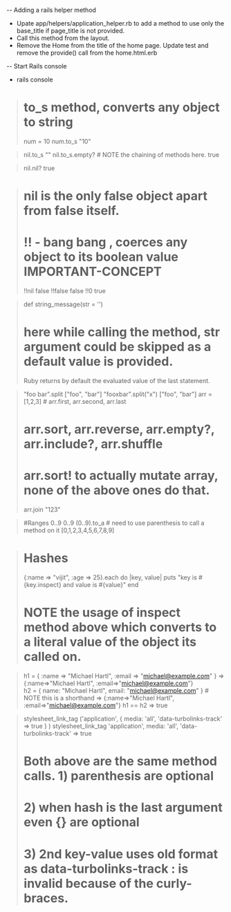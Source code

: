 

-- Adding a rails helper method
- Upate app/helpers/application_helper.rb to add a method to use only the base_title if page_title is not provided.
- Call this method from the layout. 
- Remove the Home from the title of the home page. Update test and remove the provide() call from the home.html.erb

-- Start Rails console
- rails console
>  # to_s method, converts any object to string
> num = 10
> num.to_s
> "10"

> nil.to_s
> ""
> nil.to_s.empty? # NOTE the chaining of methods here. 
> true

> nil.nil?
> true

> # nil is the only false object apart from false itself.
> # !! - bang bang , coerces any object to its boolean value IMPORTANT-CONCEPT 
> !!nil
> false
> !!false
> false
> !!0
> true

> def string_message(str = '')
> # here while calling the method, str argument could be skipped as a default value is provided. 
> Ruby returns by default the evaluated value of the last statement. 

> "foo bar".split
> ["foo", "bar"]
> "fooxbar".split("x")
>["foo", "bar"]
> arr = [1,2,3] # arr.first, arr.second, arr.last
> # arr.sort, arr.reverse, arr.empty?, arr.include?, arr.shuffle
> # arr.sort! to actually mutate array, none of the above ones do that. 
> arr.join
> "123"

> #Ranges
> 0..9
> 0..9
> (0..9).to_a # need to use parenthesis to call a method on it
> [0,1,2,3,4,5,6,7,8,9]

> # Hashes 
> {:name => "vijit", :age => 25}.each do |key, value|
>   puts "key is #{key.inspect} and value is #{value}"
> end
> # NOTE the usage of inspect method above which converts to a literal value of the object its called on. 

> h1 = { :name => "Michael Hartl", :email => "michael@example.com" }
=> {:name=>"Michael Hartl", :email=>"michael@example.com"}    
> h2 = { name: "Michael Hartl", email: "michael@example.com" }  # NOTE this is a shorthand 
=> {:name=>"Michael Hartl", :email=>"michael@example.com"} 
> h1 == h2
=> true

> stylesheet_link_tag ('application', { media: 'all', 'data-turbolinks-track' => true } )
> stylesheet_link_tag 'application', media: 'all', 'data-turbolinks-track' => true 
> # Both above are the same method calls. 1) parenthesis are optional
> # 2) when hash is the last argument even {} are optional
> # 3) 2nd key-value uses old format as data-turbolinks-track : is invalid because of the curly-braces. 




